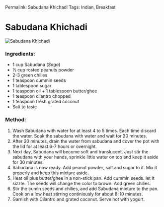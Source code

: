 Permalink: Sabudana Khichadi
Tags: Indian, Breakfast

# Sabudana Khichadi
![Sabudana Khichadi](http://gallery.srujan.org/photos/i-zVrtJMt/0/L/i-zVrtJMt-L.jpg)

### Ingredients: 
* 1 cup Sabudana (_Sago_)
* ½ cup rosted peanuts powder
* 2-3 green chilies
* 1 teaspoon cummin seeds
* 1 tablespoon sugar
* 1 teaspoon oil + 1 tablespoon butter/ghee
* 1 teaspoon cilantro chopped
* 1 teaspoon fresh grated coconut
* Salt to taste

### Method:
1. Wash Sabudana with water for at least 4 to 5 times. Each time discard the water. Soak the sabudana with water and wait for 20 minutes. 
2. After 20 minutes, drain the water from sabudana and cover the pot with the lid for at least 6-7 hours or overnight.
3. Next day, Sabudana will become soft and translucent. Just stir the sabudana with your hands, sprinkle little water on top and keep it aside for 30 minutes. 
4. Sabudana is now ready. Add peanut powder, salt and sugar to it. Mix it properly and keep this mixture aside. 
5. Heat oil plus butter/ghee in a non-stick pan. Add cummin seeds. let it sizzle. The seeds will change the color to brown. Add green chilies. 
6. Stir the cumin seeds and chilies, and add Sabudana mixture to the pan. Cook on a low heat stirring continiously for about 8-10 minutes. 
7. Garnish with Cilantro and grated coconut. Serve hot with yogurt. 

